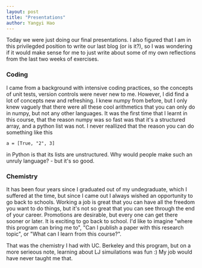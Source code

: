 ```yaml
---
layout: post
title: "Presentations"
author: Yangyi Hao
---
```


Today we were just doing our final presentations. I also figured that I am in this privilegded position to write our last blog (or is it?), so I was wondering if it would make sense for me to just write about some of my own reflections from the last two weeks of exercises.

### Coding
I came from a background with intensive coding practices, so the concepts of unit tests, version controls were never new to me. However, I did find a lot of concepts new and refreshing. I knew numpy from before, but I only knew vaguely that there were all these cool arithmetics that you can only do in numpy, but not any other languages. It was the first time that I learnt in this course, that the reason numpy was so fast was that it's a structured array, and a python list was not. I never reallized that the reason you can do something like this

```
a = [True, "2", 3]
```

in Python is that its lists are unstructured. Why would people make such an unruly language? - but it's so good.

### Chemistry
It has been four years since I graduated out of my undegraduate, which I suffered at the time, but since I came out I always wished an opportunity to go back to schools. Working a job is great that you can have all the freedom you want to do things, but it's not so great that you can see through the end of your career. Promotions are desirable, but every one can get there sooner or later. It is exciting to go back to school. I'd like to imagine "where this program can bring me to", "Can I publish a paper with this research topic", or "What can I learn from this course?".

That was the chemistry I had with UC. Berkeley and this program, but on a more serieous note, learning about LJ simuilations was fun :) My job would have never taught me that.



